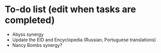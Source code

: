 # To-do list (edit when tasks are completed)
- Abyss synergy
- Update the EID and Encyclopedia (Russian, Portuguese translations)
- Nancy Bombs synergy?

